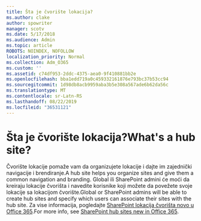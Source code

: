 ```yaml
---
title: Šta je čvorište lokacija?
ms.author: clake
author: spowriter
manager: scotv
ms.date: 5/17/2018
ms.audience: Admin
ms.topic: article
ROBOTS: NOINDEX, NOFOLLOW
localization_priority: Normal
ms.collection: Adm_O365
ms.custom: ''
ms.assetid: c74df953-2ddc-4375-aea0-9f410881bb2e
ms.openlocfilehash: bba1edd719a0c459332161876e793bc37b53cc94
ms.sourcegitcommit: 1d98db8acb9959aba3b5e308a567ade6b62da56c
ms.translationtype: MT
ms.contentlocale: sr-Latn-RS
ms.lasthandoff: 08/22/2019
ms.locfileid: "36531121"
---
```

# <a name="whats-a-hub-site"></a><span data-ttu-id="272b0-102">Šta je čvorište lokacija?</span><span class="sxs-lookup"><span data-stu-id="272b0-102">What's a hub site?</span></span>

<span data-ttu-id="272b0-103">Čvorište lokacije pomaže vam da organizujete lokacije i dajte im zajednički navigacije i brendiranje.</span><span class="sxs-lookup"><span data-stu-id="272b0-103">A hub site helps you organize sites and give them a common navigation and branding.</span></span> <span data-ttu-id="272b0-104">Global ili SharePoint admini će moći da kreiraju lokacije čvorišta i navedite korisnike koji možete da povežete svoje lokacije sa lokacijom čvorište.</span><span class="sxs-lookup"><span data-stu-id="272b0-104">Global or SharePoint admins will be able to create hub sites and specify which users can associate their sites with the hub site.</span></span> <span data-ttu-id="272b0-105">Za vise informacija, pogledajte [SharePoint lokacija čvorišta novo u Office 365](https://go.microsoft.com/fwlink/?linkid=869388).</span><span class="sxs-lookup"><span data-stu-id="272b0-105">For more info, see [SharePoint hub sites new in Office 365](https://go.microsoft.com/fwlink/?linkid=869388).</span></span>
  

